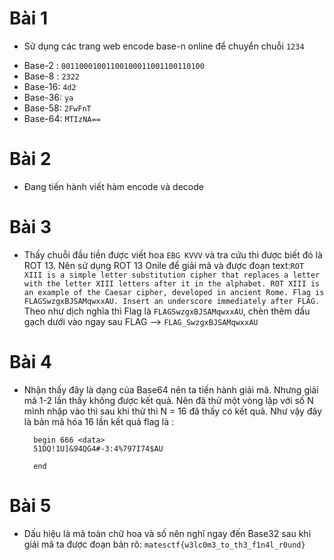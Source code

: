 # Bài 1
- Sử dụng các trang web encode base-n online để  chuyển chuỗi `1234`
+ Base-2 : `00110001001100100011001100110100`
+ Base-8 : `2322`
+ Base-16: `4d2`
+ Base-36: `ya`
+ Base-58: `2FwFnT`
+ Base-64: `MTIzNA==`

# Bài 2
- Đang tiến hành viết hàm encode và decode

# Bài 3
- Thấy chuỗi đầu tiền được viết hoa `EBG KVVV` và tra cứu thì được biết đó là ROT 13. Nên sử dụng ROT 13 Onile để giải mã và được đoạn text:`ROT XIII is a simple letter substitution cipher that replaces a letter with the letter XIII letters after it in the alphabet. ROT XIII is an example of the Caesar cipher, developed in ancient Rome. Flag is FLAGSwzgxBJSAMqwxxAU. Insert an underscore immediately after FLAG.` Theo như dịch nghĩa thì Flag là `FLAGSwzgxBJSAMqwxxAU`, chèn thêm dấu gạch dưới vào ngay sau FLAG --> `FLAG_SwzgxBJSAMqwxxAU`

# Bài 4
- Nhận thấy đây là dạng của Base64 nên ta tiến hành giải mã. Nhưng giải mã 1-2 lần thấy không được kết quả. Nên đã thử một vòng lặp với số N mình nhập vào thì sau khi thử thì N = 16 đã thấy có kết quả. Như vậy đây là bản mã hóa 16 lần kết quả flag là :
  ```
    begin 666 <data>
    51DQ!1U]&94QG4#-3:4%797I74$AU

    end
  ```

# Bài 5
- Dấu hiệu là mã toàn chữ hoa và số nên nghĩ ngay đến Base32 sau khi giải mã ta được đoạn bản rõ: ```matesctf{w3lc0m3_to_th3_f1n4l_r0und}```
